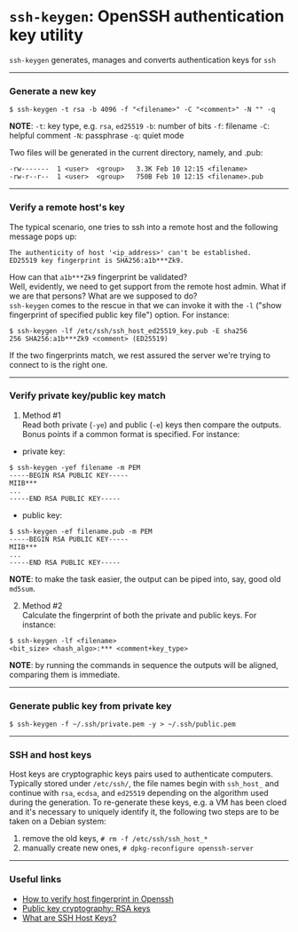 # `ssh-keygen`: OpenSSH authentication key utility
`ssh-keygen` generates, manages and converts authentication keys for `ssh`

----

### Generate a new key
```
$ ssh-keygen -t rsa -b 4096 -f "<filename>" -C "<comment>" -N "" -q
```

**NOTE**:
  `-t`: key type, e.g. `rsa`, `ed25519`
  `-b`: number of bits
  `-f`: filename
  `-C`: helpful comment
  `-N`: passphrase
  `-q`: quiet mode

Two files will be generated in the current directory, namely, <filename> and <filename>.pub:
```
-rw-------  1 <user>  <group>   3.3K Feb 10 12:15 <filename>
-rw-r--r--  1 <user>  <group>   750B Feb 10 12:15 <filename>.pub
```

----

### Verify a remote host's key
The typical scenario, one tries to ssh into a remote host and the following message pops up: 
```
The authenticity of host '<ip_address>' can't be established.
ED25519 key fingerprint is SHA256:a1b***Zk9.
```
How can that `a1b***Zk9` fingerprint be validated?</br>
Well, evidently, we need to get support from the remote host admin. What if we are that persons? What are we supposed to do?</br>
`ssh-keygen` comes to the rescue in that we can invoke it with the `-l` ("show fingerprint of specified public key file") option. For instance:
```
$ ssh-keygen -lf /etc/ssh/ssh_host_ed25519_key.pub -E sha256
256 SHA256:a1b***Zk9 <comment> (ED25519)
```

If the two fingerprints match, we rest assured the server we're trying to connect to is the right one.

----

### Verify private key/public key match
1. Method #1</br>
Read both private (`-ye`) and public (`-e`) keys then compare the outputs. Bonus points if a common format is specified. For instance:
- private key:
```
$ ssh-keygen -yef filename -m PEM
-----BEGIN RSA PUBLIC KEY-----
MIIB***
...
-----END RSA PUBLIC KEY-----
```

- public key:
```
$ ssh-keygen -ef filename.pub -m PEM 
-----BEGIN RSA PUBLIC KEY-----
MIIB***
...
-----END RSA PUBLIC KEY-----
```
**NOTE**: to make the task easier, the output can be piped into, say, good old `md5sum`.

2. Method #2</br>
Calculate the fingerprint of both the private and public keys. For instance:
```
$ ssh-keygen -lf <filename>
<bit_size> <hash_algo>:*** <comment+key_type>
```
**NOTE**: by running the commands in sequence the outputs will be aligned, comparing them is immediate.

----

### Generate public key from private key
```
$ ssh-keygen -f ~/.ssh/private.pem -y > ~/.ssh/public.pem
```

----

### SSH and host keys
Host keys are cryptographic keys pairs used to authenticate computers. Typically stored under `/etc/ssh/`, the file names begin with `ssh_host_` and continue with `rsa`, `ecdsa`, and `ed25519` depending on the algorithm used during the generation.
To re-generate these keys, e.g. a VM has been cloed and it's necessary to uniquely identify it, the following two steps are to be taken on a Debian system:
1. remove the old keys, `# rm -f /etc/ssh/ssh_host_*`
2. manually create new ones, `# dpkg-reconfigure openssh-server`

----

### Useful links
- [How to verify host fingerprint in Openssh](https://superuser.com/questions/1246732/how-to-verify-host-fingerprint-in-openssh)
- [Public key cryptography: RSA keys](https://www.thedigitalcatonline.com/blog/2018/04/25/rsa-keys/)
- [What are SSH Host Keys?](https://www.ssh.com/academy/ssh/host-key)


